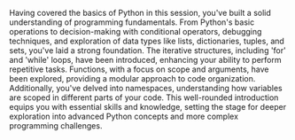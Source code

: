 Having covered the basics of Python in this session, you've built a solid understanding of programming fundamentals. From Python's basic operations to decision-making with conditional operators, debugging techniques, and exploration of data types like lists, dictionaries, tuples, and sets, you've laid a strong foundation. The iterative structures, including 'for' and 'while' loops, have been introduced, enhancing your ability to perform repetitive tasks. Functions, with a focus on scope and arguments, have been explored, providing a modular approach to code organization. Additionally, you've delved into namespaces, understanding how variables are scoped in different parts of your code. This well-rounded introduction equips you with essential skills and knowledge, setting the stage for deeper exploration into advanced Python concepts and more complex programming challenges. 
